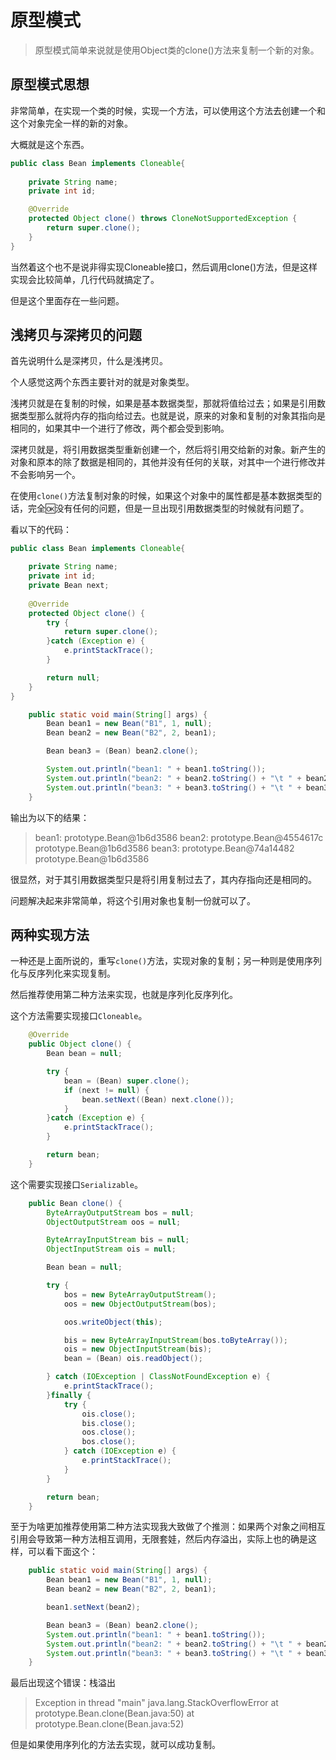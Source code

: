 # 原型模式
>原型模式简单来说就是使用Object类的clone()方法来复制一个新的对象。

## 原型模式思想
非常简单，在实现一个类的时候，实现一个方法，可以使用这个方法去创建一个和这个对象完全一样的新的对象。

大概就是这个东西。
```java
public class Bean implements Cloneable{
    
    private String name;
    private int id;

    @Override
    protected Object clone() throws CloneNotSupportedException {
        return super.clone();
    }
}
```

当然着这个也不是说非得实现Cloneable接口，然后调用clone()方法，但是这样实现会比较简单，几行代码就搞定了。

但是这个里面存在一些问题。

## 浅拷贝与深拷贝的问题
首先说明什么是深拷贝，什么是浅拷贝。

个人感觉这两个东西主要针对的就是对象类型。

浅拷贝就是在复制的时候，如果是基本数据类型，那就将值给过去；如果是引用数据类型那么就将内存的指向给过去。也就是说，原来的对象和复制的对象其指向是相同的，如果其中一个进行了修改，两个都会受到影响。

深拷贝就是，将引用数据类型重新创建一个，然后将引用交给新的对象。新产生的对象和原本的除了数据是相同的，其他并没有任何的关联，对其中一个进行修改并不会影响另一个。

在使用`clone()`方法复制对象的时候，如果这个对象中的属性都是基本数据类型的话，完全🆗没有任何的问题，但是一旦出现引用数据类型的时候就有问题了。

看以下的代码：

```java
public class Bean implements Cloneable{

    private String name;
    private int id;
    private Bean next;
    
    @Override
    protected Object clone() {
        try {
            return super.clone();
        }catch (Exception e) {
            e.printStackTrace();
        }

        return null;
    }
}
```

```java
    public static void main(String[] args) {
        Bean bean1 = new Bean("B1", 1, null);
        Bean bean2 = new Bean("B2", 2, bean1);

        Bean bean3 = (Bean) bean2.clone();

        System.out.println("bean1: " + bean1.toString());
        System.out.println("bean2: " + bean2.toString() + "\t " + bean2.getNext().toString());
        System.out.println("bean3: " + bean3.toString() + "\t " + bean3.getNext().toString());
    }
```
输出为以下的结果：
>bean1: prototype.Bean@1b6d3586
bean2: prototype.Bean@4554617c	 prototype.Bean@1b6d3586
bean3: prototype.Bean@74a14482	 prototype.Bean@1b6d3586

很显然，对于其引用数据类型只是将引用复制过去了，其内存指向还是相同的。

问题解决起来非常简单，将这个引用对象也复制一份就可以了。

## 两种实现方法
一种还是上面所说的，重写`clone()`方法，实现对象的复制；另一种则是使用序列化与反序列化来实现复制。

然后推荐使用第二种方法来实现，也就是序列化反序列化。


这个方法需要实现接口`Cloneable`。
```java
    @Override
    public Object clone() {
        Bean bean = null;

        try {
            bean = (Bean) super.clone();
            if (next != null) {
                bean.setNext((Bean) next.clone());
            }
        }catch (Exception e) {
            e.printStackTrace();
        }

        return bean;
    }
```
这个需要实现接口`Serializable`。
```java
    public Bean clone() {
        ByteArrayOutputStream bos = null;
        ObjectOutputStream oos = null;

        ByteArrayInputStream bis = null;
        ObjectInputStream ois = null;

        Bean bean = null;

        try {
            bos = new ByteArrayOutputStream();
            oos = new ObjectOutputStream(bos);

            oos.writeObject(this);

            bis = new ByteArrayInputStream(bos.toByteArray());
            ois = new ObjectInputStream(bis);
            bean = (Bean) ois.readObject();

        } catch (IOException | ClassNotFoundException e) {
            e.printStackTrace();
        }finally {
            try {
                ois.close();
                bis.close();
                oos.close();
                bos.close();
            } catch (IOException e) {
                e.printStackTrace();
            }
        }

        return bean;
    }
```
至于为啥更加推荐使用第二种方法实现我大致做了个推测：如果两个对象之间相互引用会导致第一种方法相互调用，无限套娃，然后内存溢出，实际上也的确是这样，可以看下面这个：

```java
    public static void main(String[] args) {
        Bean bean1 = new Bean("B1", 1, null);
        Bean bean2 = new Bean("B2", 2, bean1);

        bean1.setNext(bean2);

        Bean bean3 = (Bean) bean2.clone();
        System.out.println("bean1: " + bean1.toString());
        System.out.println("bean2: " + bean2.toString() + "\t " + bean2.getNext().toString());
        System.out.println("bean3: " + bean3.toString() + "\t " + bean3.getNext().toString());
    }
```
最后出现这个错误：栈溢出
>Exception in thread "main" java.lang.StackOverflowError
	at prototype.Bean.clone(Bean.java:50)
	at prototype.Bean.clone(Bean.java:52)

但是如果使用序列化的方法去实现，就可以成功复制。